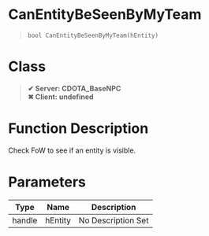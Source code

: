 # CanEntityBeSeenByMyTeam
> `bool CanEntityBeSeenByMyTeam(hEntity)`
# Class
> __✔ Server: CDOTA_BaseNPC__  
> __✖ Client: undefined__  
# Function Description
Check FoW to see if an entity is visible.
# Parameters
Type|Name|Description
--|--|--
handle|hEntity|No Description Set
